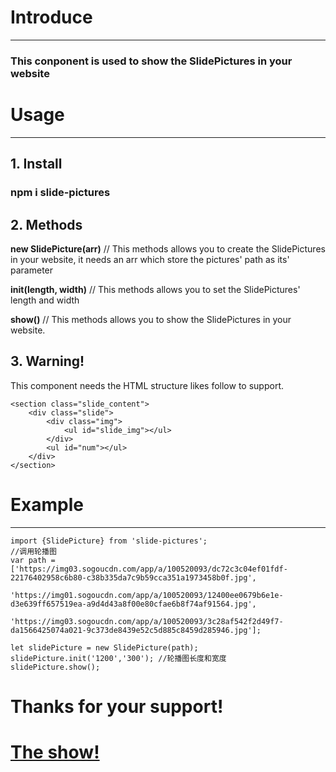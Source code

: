 # Introduce
------
### **This conponent is used to show the SlidePictures in your website**


# Usage
------
## 1. Install
### **npm i slide-pictures**

## 2. Methods
**new SlidePicture(arr)** // This methods allows you to create the SlidePictures in your website, it needs an arr which store the pictures' path as its' parameter


**init(length, width)** // This methods allows you to set the SlidePictures' length and width


**show()** // This methods allows you to show the SlidePictures in your website.


## 3. Warning!
This component needs the HTML structure likes follow to support.
```
<section class="slide_content">
    <div class="slide">
        <div class="img">
            <ul id="slide_img"></ul>
        </div>
        <ul id="num"></ul>
    </div>
</section> 
```

# Example
------
```
import {SlidePicture} from 'slide-pictures';
//调用轮播图
var path = ['https://img03.sogoucdn.com/app/a/100520093/dc72c3c04ef01fdf-22176402958c6b80-c38b335da7c9b59cca351a1973458b0f.jpg',
             'https://img01.sogoucdn.com/app/a/100520093/12400ee0679b6e1e-d3e639ff657519ea-a9d4d43a8f00e80cfae6b8f74af91564.jpg',
             'https://img03.sogoucdn.com/app/a/100520093/3c28af542f2d49f7-da1566425074a021-9c373de8439e52c5d885c8459d285946.jpg'];

let slidePicture = new SlidePicture(path);
slidePicture.init('1200','300'); //轮播图长度和宽度
slidePicture.show();
```

# Thanks for your support!

# [The show!](https://htmlpreview.github.io/?https://github.com/Mxiaer8/WebCompoments/blob/master/轮播图组件/SlidePictures.html)